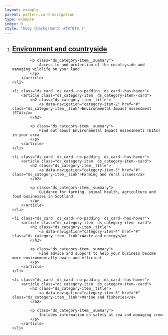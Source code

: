 ```yaml
---
layout: example
parent: pattern.card-navigation
type: example
index: 0
style: "body {background: #f8f8f8;}"
---
```


<ol class="ds_category-list  ds_category-list--grid  ds_category-list--narrow">
    <li class="ds_card  ds_card--no-padding  ds_card--has-hover">
        <article class="ds_category-item  ds_category-item--card">
            <h2 class="ds_category-item__title">
                <a data-navigation="category-item-1" href="#" class="ds_category-item__link">Environment and countryside</a>
            </h2>

            <p class="ds_category-item__summary">
                Access to and protection of the countryside and managing wildlife on your land
            </p>
        </article>
    </li>

    <li class="ds_card  ds_card--no-padding  ds_card--has-hover">
        <article class="ds_category-item  ds_category-item--card">
            <h2 class="ds_category-item__title">
                <a data-navigation="category-item-2" href="#"   class="ds_category-item__link">Environmental Impact Assessment (EIA)</a>
            </h2>

            <p class="ds_category-item__summary">
                Find out about Environmental Impact Assessments (EIAs) in your area
            </p>
        </article>
    </li>

    <li class="ds_card  ds_card--no-padding  ds_card--has-hover">
        <article class="ds_category-item  ds_category-item--card">
            <h2 class="ds_category-item__title">
                <a data-navigation="category-item-3" href="#" class="ds_category-item__link">Farming and rural issues</a>
            </h2>

            <p class="ds_category-item__summary">
                Guidance for farming, animal health, agriculture and food businesses in Scotland
            </p>
        </article>
    </li>

    <li class="ds_card  ds_card--no-padding  ds_card--has-hover">
        <article class="ds_category-item  ds_category-item--card">    
            <h2 class="ds_category-item__title">
                <a data-navigation="category-item-4" href="#" class="ds_category-item__link">Waste and energy</a>
            </h2>

            <p class="ds_category-item__summary">
                Find advice and support to help your business become more environmentally aware and efficient
            </p>
        </article>
    </li>

    <li class="ds_card  ds_card--no-padding  ds_card--has-hover">
        <article class="ds_category-item  ds_category-item--card">
            <h2 class="ds_category-item__title">
                <a data-navigation="category-item-5" href="#" class="ds_category-item__link">Marine and fisheries</a>
            </h2>

            <p class="ds_category-item__summary">
                Includes information on safety at sea and managing crew
            </p>
        </article>
    </li>
</ol>
